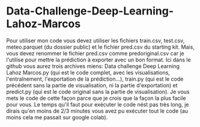 # Data-Challenge-Deep-Learning-Lahoz-Marcos
Pour utiliser mon code vous devez utiliser les fichiers train.csv, test.csv, meteo.parquet (du dossier public) et le fichier pred.csv du starting kit. Mais, vous devez renommer le fichier pred.csv comme predoriginal.csv car je l'utilise pour mettre la prédiction à exporter avec un bon format. Ici dans le github vous aurez trois archives miens: Data challenge Deep Learning Lahoz Marcos.py (qui est le code complet, avec les visualisations, l'entraînement, l'exportation de la prédiction...), train.py (qui est le code précédent sans la partie de visualisation, ni la partie d'exportation) et predict.py (qui est le code original sans la partie de visualisation). Je vous mets le code de cette façon parce que je crois que la façon la plus facile pour vous. Le temps qu'il faut pour exécuter le code nést pas très long, je dirais qu'en moins de 2/3 minutes vous avez pu exécuter tout le code (au moins cela me passait sur google colab).
